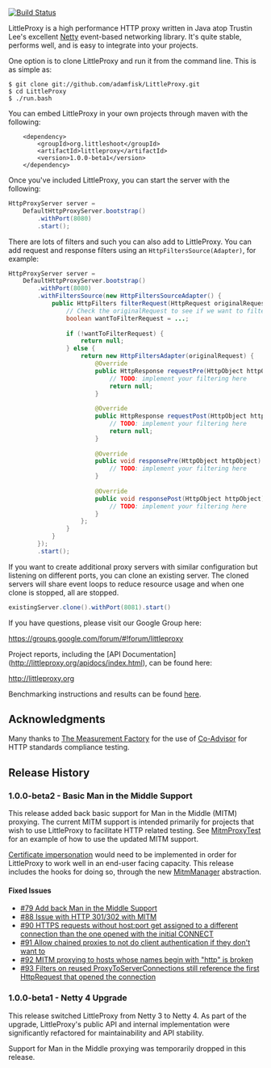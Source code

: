 [![Build Status](https://travis-ci.org/adamfisk/LittleProxy.png?branch=master)](https://travis-ci.org/adamfisk/LittleProxy)

LittleProxy is a high performance HTTP proxy written in Java atop Trustin Lee's excellent [Netty](netty.io) event-based networking library. It's quite stable, performs well, and is easy to integrate into your projects. 

One option is to clone LittleProxy and run it from the command line. This is as simple as:

```
$ git clone git://github.com/adamfisk/LittleProxy.git
$ cd LittleProxy
$ ./run.bash
```

You can embed LittleProxy in your own projects through maven with the following:

```
    <dependency>
        <groupId>org.littleshoot</groupId>
        <artifactId>littleproxy</artifactId>
        <version>1.0.0-beta1</version>
    </dependency>
```

Once you've included LittleProxy, you can start the server with the following:

```java
HttpProxyServer server =
    DefaultHttpProxyServer.bootstrap()
        .withPort(8080)
        .start();
```

There are lots of filters and such you can also add to LittleProxy. You can add
request and response filters using an `HttpFiltersSource(Adapter)`, for example:

```java
HttpProxyServer server =
    DefaultHttpProxyServer.bootstrap()
        .withPort(8080)
        .withFiltersSource(new HttpFiltersSourceAdapter() {
            public HttpFilters filterRequest(HttpRequest originalRequest) {
                // Check the originalRequest to see if we want to filter it
                boolean wantToFilterRequest = ...;
                
                if (!wantToFilterRequest) {
                    return null;
                } else {
                    return new HttpFiltersAdapter(originalRequest) {
                        @Override
                        public HttpResponse requestPre(HttpObject httpObject) {
                            // TODO: implement your filtering here
                            return null;
                        }
                    
                        @Override
                        public HttpResponse requestPost(HttpObject httpObject) {
                            // TODO: implement your filtering here
                            return null;
                        }
                    
                        @Override
                        public void responsePre(HttpObject httpObject) {
                            // TODO: implement your filtering here
                        }
                    
                        @Override
                        public void responsePost(HttpObject httpObject) {
                            // TODO: implement your filtering here
                        }   
                    };
                }
            }
        });
        .start();
```                

If you want to create additional proxy servers with similar configuration but
listening on different ports, you can clone an existing server.  The cloned
servers will share event loops to reduce resource usage and when one clone is
stopped, all are stopped.

```java
existingServer.clone().withPort(8081).start()
```

If you have questions, please visit our Google Group here:

https://groups.google.com/forum/#!forum/littleproxy

Project reports, including the [API Documentation]
(http://littleproxy.org/apidocs/index.html), can be found here:

http://littleproxy.org

Benchmarking instructions and results can be found [here](performance).

Acknowledgments
---------------

Many thanks to [The Measurement Factory](http://www.measurement-factory.com/) for the
use of [Co-Advisor](http://coad.measurement-factory.com/) for HTTP standards
compliance testing. 

Release History
---------------

### 1.0.0-beta2 - Basic Man in the Middle Support

This release added back basic support for Man in the Middle (MITM) proxying.
The current MITM support is intended primarily for projects that wish to use
LittleProxy to facilitate HTTP related testing.  See
[MitmProxyTest](src/test/java/org/littleshoot/proxy/MitmProxyTest.java) for an
example of how to use the updated MITM support.
 
[Certificate impersonation](https://github.com/adamfisk/LittleProxy/issues/85)
would need to be implemented in order for LittleProxy to work well in an
end-user facing capacity.  This release includes the hooks for doing so, through
the new [MitmManager](src/main/java/org/littleshoot/proxy/MitmManager.java)
abstraction.

#### Fixed Issues

- [#79 Add back Man in the Middle Support](https://github.com/adamfisk/LittleProxy/issues/79)
- [#88 Issue with HTTP 301/302 with MITM](https://github.com/adamfisk/LittleProxy/issues/88)
- [#90 HTTPS requests without host:port get assigned to a different connection than the one opened with the initial CONNECT](https://github.com/adamfisk/LittleProxy/issues/90)
- [#91 Allow chained proxies to not do client authentication if they don't want to](https://github.com/adamfisk/LittleProxy/issues/91)
- [#92 MITM proxying to hosts whose names begin with "http" is broken](https://github.com/adamfisk/LittleProxy/issues/92)
- [#93 Filters on reused ProxyToServerConnections still reference the first HttpRequest that opened the connection](https://github.com/adamfisk/LittleProxy/issues/93)


### 1.0.0-beta1 - Netty 4 Upgrade

This release switched LittleProxy from Netty 3 to Netty 4.  As part of the
upgrade, LittleProxy's public API and internal implementation were significantly
refactored for maintainability and API stability.

Support for Man in the Middle proxying was temporarily dropped in this release.